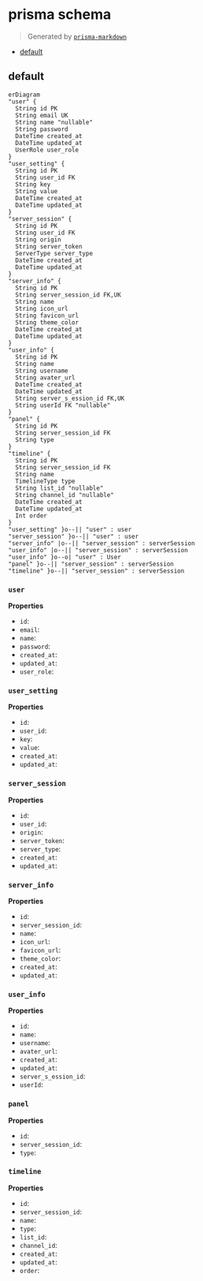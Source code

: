 # prisma schema
> Generated by [`prisma-markdown`](https://github.com/samchon/prisma-markdown)

- [default](#default)

## default
```mermaid
erDiagram
"user" {
  String id PK
  String email UK
  String name "nullable"
  String password
  DateTime created_at
  DateTime updated_at
  UserRole user_role
}
"user_setting" {
  String id PK
  String user_id FK
  String key
  String value
  DateTime created_at
  DateTime updated_at
}
"server_session" {
  String id PK
  String user_id FK
  String origin
  String server_token
  ServerType server_type
  DateTime created_at
  DateTime updated_at
}
"server_info" {
  String id PK
  String server_session_id FK,UK
  String name
  String icon_url
  String favicon_url
  String theme_color
  DateTime created_at
  DateTime updated_at
}
"user_info" {
  String id PK
  String name
  String username
  String avater_url
  DateTime created_at
  DateTime updated_at
  String server_s_ession_id FK,UK
  String userId FK "nullable"
}
"panel" {
  String id PK
  String server_session_id FK
  String type
}
"timeline" {
  String id PK
  String server_session_id FK
  String name
  TimelineType type
  String list_id "nullable"
  String channel_id "nullable"
  DateTime created_at
  DateTime updated_at
  Int order
}
"user_setting" }o--|| "user" : user
"server_session" }o--|| "user" : user
"server_info" |o--|| "server_session" : serverSession
"user_info" |o--|| "server_session" : serverSession
"user_info" }o--o| "user" : User
"panel" }o--|| "server_session" : serverSession
"timeline" }o--|| "server_session" : serverSession
```

### `user`

**Properties**
  - `id`: 
  - `email`: 
  - `name`: 
  - `password`: 
  - `created_at`: 
  - `updated_at`: 
  - `user_role`: 

### `user_setting`

**Properties**
  - `id`: 
  - `user_id`: 
  - `key`: 
  - `value`: 
  - `created_at`: 
  - `updated_at`: 

### `server_session`

**Properties**
  - `id`: 
  - `user_id`: 
  - `origin`: 
  - `server_token`: 
  - `server_type`: 
  - `created_at`: 
  - `updated_at`: 

### `server_info`

**Properties**
  - `id`: 
  - `server_session_id`: 
  - `name`: 
  - `icon_url`: 
  - `favicon_url`: 
  - `theme_color`: 
  - `created_at`: 
  - `updated_at`: 

### `user_info`

**Properties**
  - `id`: 
  - `name`: 
  - `username`: 
  - `avater_url`: 
  - `created_at`: 
  - `updated_at`: 
  - `server_s_ession_id`: 
  - `userId`: 

### `panel`

**Properties**
  - `id`: 
  - `server_session_id`: 
  - `type`: 

### `timeline`

**Properties**
  - `id`: 
  - `server_session_id`: 
  - `name`: 
  - `type`: 
  - `list_id`: 
  - `channel_id`: 
  - `created_at`: 
  - `updated_at`: 
  - `order`: 